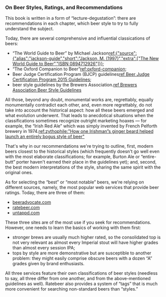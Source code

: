 ### On Beer Styles, Ratings, and Recommendations

This book is written in a form of “lecture-degustation”: there are recommendations in each chapter, which beer style to try to fully understand the subject.

Today, there are several comprehensive and influential classications of beers:
  * “The World Guide to Beer” by Michael Jackson[ref:{"source":{"alias":"jackson-guide","short":"Jackson, M. (1997)","extra":["The New World Guide to Beer","ISBN 0894712926"]}}]();
  * “The Oxford Companion to Beer”[ref:oxford-companion]();
  * Beer Judge Certification Program (BJCP) guidelines[ref Beer Judge Certification Program 2015 Guidelines](https://dev.bjcp.org/beer-styles/introduction-to-the-2015-guidelines/);
  * beer style guidelines by the Brewers Association.[ref Brewers Association Beer Style Guidelines](https://www.brewersassociation.org/edu/brewers-association-beer-style-guidelines/)

All those, beyond any doubt, monumental works are, regrettably, equally monumentally contradict each other, and, even more regrettably, do not take into account the historical aspect: how all these beers emerged and what evolution underwent. That leads to anecdotical situations when the classifications sometimes recognize outright marketing hoaxes — for example, the “Irish Red Ale” which was simply invented by French Pelforth brewery in 1974.[ref:zythophile:"How one Irishman”s ginger beard helped launch an entirely bogus style of beer"](https://zythophile.co.uk/2021/08/25/how-one-irishmans-ginger-beard-helped-launch-an-entirely-bogus-style-of-beer/)

That's why in our recommendations we're trying to outline, first, modern beers closest to the historical styles (which frequently doesn't go well even with the most elaborate classifications; for example, Burton Ale or “entire-butt” porter haven't earned their place in the guidelines yet); and, second, the best modern interpretations of the style, sharing the same spirit with the original ones.

As for selecting the “best” or “most notable” beers, we're relying on different sources, namely, the most popular web services that provide beer ratings. Today, there are three of them:
  * [beeradvocate.com](https://beeradvocate.com)
  * [ratebeer.com](https://ratebeer.com)
  * [untappd.com](https://untappd.com)

These three sites are of the most use if you seek for recommendations. However, one needs to learn the basics of working with them first:
  * stronger brews are usually much higher rated, so the consolidated top is not very relevant as almost every Imperial stout will have higher grades than almost every session IPA;
  * tops by style are more demonstrative but are susceptible to another problem: they might easily comprise obscure beers with a dozen “A” grades given by brand enthusiasts.

All three services feature their own classifications of beer styles (needless to say, all three differ from one another, and from the above-mentioned guidelines as well). Ratebeer also provides a system of “tags” that is much more convenient for searching non-standard beers than “styles.”
